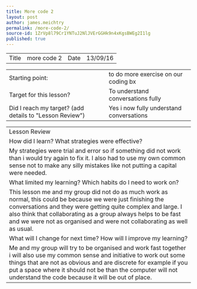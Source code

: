 ```yaml
---
title: More code 2
layout: post
author: james.meichtry
permalink: /more-code-2/
source-id: 1ZrVp8l79Cr1YNTuJ2NlJVErGGHk9n4xKgsBWEg2I1lg
published: true
---
```

<table>
  <tr>
    <td>Title</td>
    <td>more code 2</td>
    <td>Date</td>
    <td>13/09/16</td>
  </tr>
</table>


<table>
  <tr>
    <td>Starting point:</td>
    <td>to do more exercise on our coding bx</td>
  </tr>
  <tr>
    <td>Target for this lesson?</td>
    <td>To understand conversations fully</td>
  </tr>
  <tr>
    <td>Did I reach my target? 
(add details to "Lesson Review")</td>
    <td>Yes i now fully understand conversations</td>
  </tr>
</table>


<table>
  <tr>
    <td>Lesson Review</td>
  </tr>
  <tr>
    <td>How did I learn? What strategies were effective? </td>
  </tr>
  <tr>
    <td>My strategies were trial and error so if something did not work than i would try again to fix it. I also had to use my own common sense not to make any silly mistakes like not putting a capital were needed.</td>
  </tr>
  <tr>
    <td>What limited my learning? Which habits do I need to work on? </td>
  </tr>
  <tr>
    <td>This lesson me and my group did not do as much work as normal, this could be because we were just finishing the conversations and they were getting quite complex and large. I also think that collaborating as a group always helps to be fast and we were not as organised and were not collaborating as well as usual.</td>
  </tr>
  <tr>
    <td>What will I change for next time? How will I improve my learning?</td>
  </tr>
  <tr>
    <td>Me and my group will try to be organised and work fast together i will also use my common sense and initiative to work out some things that are not as obvious and are discrete for example if you put a space where it should not be than the computer will not understand the code because it will be out of place.</td>
  </tr>
</table>


